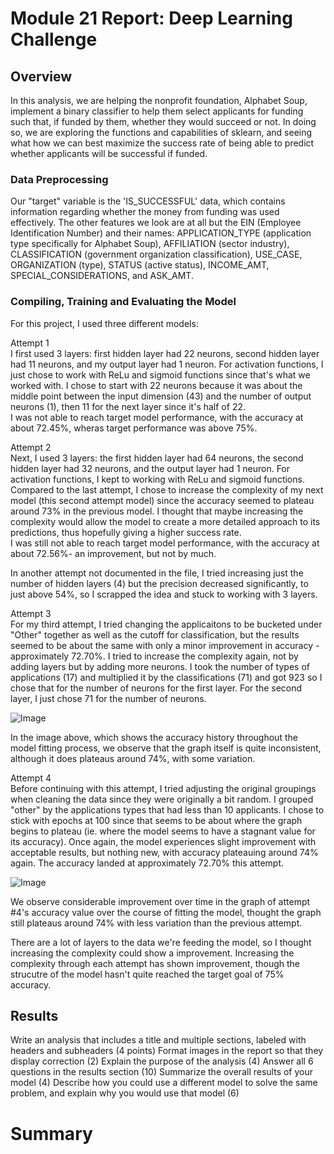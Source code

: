 # Module 21 Report: Deep Learning Challenge

## Overview
In this analysis, we are helping the nonprofit foundation, Alphabet Soup, implement a binary classifier to help them select applicants for funding such that, if funded by them, whether they would succeed or not. In doing so, we are exploring the functions and capabilities of sklearn, and seeing what how we can best maximize the success rate of being able to predict whether applicants will be successful if funded.

### Data Preprocessing
Our "target" variable is the 'IS_SUCCESSFUL' data, which contains information regarding whether the money from funding was used effectively. The other features we look are at all but the EIN (Employee Identification Number) and their names: APPLICATION_TYPE (application type specifically for Alphabet Soup), AFFILIATION (sector industry), CLASSIFICATION (government organization classification), USE_CASE, ORGANIZATION (type), STATUS (active status), INCOME_AMT, SPECIAL_CONSIDERATIONS, and ASK_AMT. 

### Compiling, Training and Evaluating the Model
For this project, I used three different models:<br>
<p>Attempt 1 <br>
I first used 3 layers: first hidden layer had 22 neurons, second hidden layer had 11 neurons, and my output layer had 1 neuron. For activation functions, I just chose to work with ReLu and sigmoid functions since that's what we worked with. I chose to start with 22 neurons because it was about the middle point between the input dimension (43) and the number of output neurons (1), then 11 for the next layer since it's half of 22.<br>
I was not able to reach target model performance, with the accuracy at about 72.45%, wheras target performance was above 75%.</p>

<p>Attempt 2 <br>
Next, I used 3 layers: the first hidden layer had 64 neurons, the second hidden layer had 32 neurons, and the output layer had 1 neuron. For activation functions, I kept to working with ReLu and sigmoid functions. Compared to the last attempt, I chose to increase the complexity of my next model (this second attempt model) since the accuracy seemed to plateau around 73% in the previous model. I thought that maybe increasing the complexity would allow the model to create a more detailed approach to its predictions, thus hopefully giving a higher success rate.<br>
I was still not able to reach target model performance, with the accuracy at about 72.56%- an improvement, but not by much.</p>

<p>In another attempt not documented in the file, I tried increasing just the number of hidden layers (4) but the precision decreased significantly, to just above 54%, so I scrapped the idea and stuck to working with 3 layers.</p>

<p>Attempt 3 <br>
For my third attempt, I tried changing the applicaitons to be bucketed under "Other" together as well as the cutoff for classification, but the results seemed to be about the same with only a minor improvement in accuracy - approximately 72.70%. I tried to increase the complexity again, not by adding layers but by adding more neurons. I took the number of types of applications (17) and multiplied it by the classifications (71) and got 923 so I chose that for the number of neurons for the first layer. For the second layer, I just chose 71 for the number of neurons. </p>

<img src="fit_model3.png" alt="Image">

<p>In the image above, which shows the accuracy history throughout the model fitting process, we observe that the graph itself is quite inconsistent, although it does plateaus around 74%, with some variation.</p>

<p>Attempt 4 <br>
Before continuing with this attempt, I tried adjusting the original groupings when cleaning the data since they were originally a bit random. I grouped "other" by the applications types that had less than 10 applicants. I chose to stick with epochs at 100 since that seems to be about where the graph begins to plateau (ie. where the model seems to have a stagnant value for its accuracy). Once again, the model experiences slight improvement with acceptable results, but nothing new, with accuracy plateauing around 74% again. The accuracy landed at approximately 72.70% this attempt. </p>

<img src="fit_model4.png" alt="Image">

<p>We observe considerable improvement over time in the graph of attempt #4's accuracy value over the course of fitting the model, thought the graph still plateaus around 74% with less variation than the previous attempt.</p>

There are a lot of layers to the data we're feeding the model, so I thought increasing the complexity could show a improvement. Increasing the complexity through each attempt has shown improvement, though the strucutre of the model hasn't quite reached the target goal of 75% accuracy.

## Results
Write an analysis that includes a title and multiple sections, labeled with headers and subheaders (4 points)
Format images in the report so that they display correction (2)
Explain the purpose of the analysis (4)
Answer all 6 questions in the results section (10)
Summarize the overall results of your model (4)
Describe how you could use a different model to solve the same problem, and explain why you would use that model (6)

# Summary